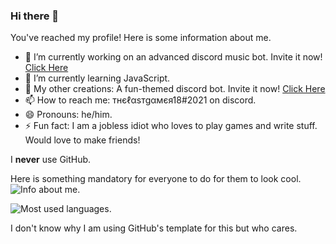 ### Hi there 👋

You've reached my profile! Here is some information about me.

- 🔭 I’m currently working on an advanced discord music bot. Invite it now! [Click Here](https://discord.com/api/oauth2/authorize?client_id=811905581261520906&permissions=3460096&scope=bot)
- 🌱 I’m currently learning JavaScript.
- 💬 My other creations: A fun-themed discord bot. Invite it now! [Click Here](https://discordapp.com/api/oauth2/authorize?client_id=698754333810098257&permissions=8&scope=bot)
- 📫 How to reach me: тнєℓαѕтgαмєя18#2021 on discord.
- 😄 Pronouns: he/him.
- ⚡ Fun fact: I am a jobless idiot who loves to play games and write stuff. Would love to make friends!

I **never** use GitHub.

Here is something mandatory for everyone to do for them to look cool.
![Info about me.](https://github-readme-stats.vercel.app/api?username=TheLastGamer18&show_icons=true&theme=radical)

![Most used languages.](https://github-readme-stats.vercel.app/api/top-langs/?username=TheLastGamer18&show_icons=true&theme=radical)

I don't know why I am using GitHub's template for this but who cares.
